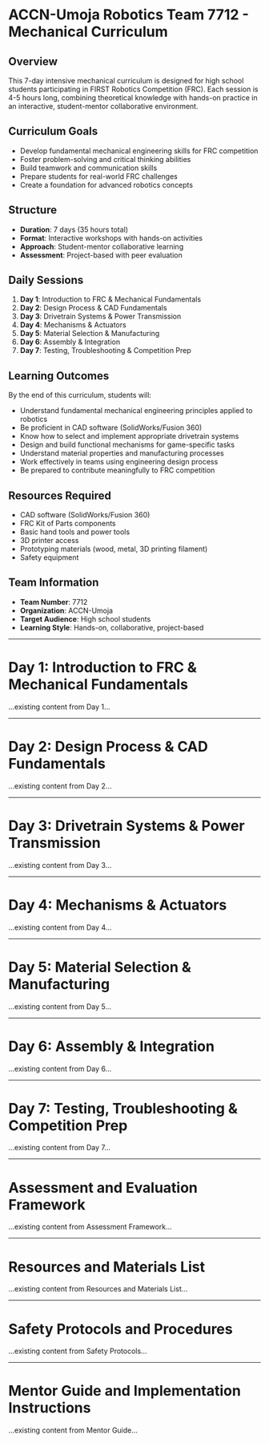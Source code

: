 # ACCN-Umoja Robotics Team 7712 - Mechanical Curriculum

## Overview
This 7-day intensive mechanical curriculum is designed for high school students participating in FIRST Robotics Competition (FRC). Each session is 4-5 hours long, combining theoretical knowledge with hands-on practice in an interactive, student-mentor collaborative environment.

## Curriculum Goals
- Develop fundamental mechanical engineering skills for FRC competition
- Foster problem-solving and critical thinking abilities
- Build teamwork and communication skills
- Prepare students for real-world FRC challenges
- Create a foundation for advanced robotics concepts

## Structure
- **Duration**: 7 days (35 hours total)
- **Format**: Interactive workshops with hands-on activities
- **Approach**: Student-mentor collaborative learning
- **Assessment**: Project-based with peer evaluation

## Daily Sessions
1. **Day 1**: Introduction to FRC & Mechanical Fundamentals
2. **Day 2**: Design Process & CAD Fundamentals
3. **Day 3**: Drivetrain Systems & Power Transmission
4. **Day 4**: Mechanisms & Actuators
5. **Day 5**: Material Selection & Manufacturing
6. **Day 6**: Assembly & Integration
7. **Day 7**: Testing, Troubleshooting & Competition Prep

## Learning Outcomes
By the end of this curriculum, students will:
- Understand fundamental mechanical engineering principles applied to robotics
- Be proficient in CAD software (SolidWorks/Fusion 360)
- Know how to select and implement appropriate drivetrain systems
- Design and build functional mechanisms for game-specific tasks
- Understand material properties and manufacturing processes
- Work effectively in teams using engineering design process
- Be prepared to contribute meaningfully to FRC competition

## Resources Required
- CAD software (SolidWorks/Fusion 360)
- FRC Kit of Parts components
- Basic hand tools and power tools
- 3D printer access
- Prototyping materials (wood, metal, 3D printing filament)
- Safety equipment

## Team Information
- **Team Number**: 7712
- **Organization**: ACCN-Umoja
- **Target Audience**: High school students
- **Learning Style**: Hands-on, collaborative, project-based

---

# Day 1: Introduction to FRC & Mechanical Fundamentals
...existing content from Day 1...

---

# Day 2: Design Process & CAD Fundamentals
...existing content from Day 2...

---

# Day 3: Drivetrain Systems & Power Transmission
...existing content from Day 3...

---

# Day 4: Mechanisms & Actuators
...existing content from Day 4...

---

# Day 5: Material Selection & Manufacturing
...existing content from Day 5...

---

# Day 6: Assembly & Integration
...existing content from Day 6...

---

# Day 7: Testing, Troubleshooting & Competition Prep
...existing content from Day 7...

---

# Assessment and Evaluation Framework
...existing content from Assessment Framework...

---

# Resources and Materials List
...existing content from Resources and Materials List...

---

# Safety Protocols and Procedures
...existing content from Safety Protocols...

---

# Mentor Guide and Implementation Instructions
...existing content from Mentor Guide...
